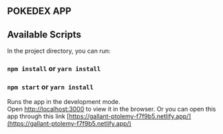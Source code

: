 ## POKEDEX APP

## Available Scripts

In the project directory, you can run:

### `npm install` or `yarn install`

### `npm start` or `yarn install`

Runs the app in the development mode.<br />
Open [http://localhost:3000](http://localhost:3000) to view it in the browser.
Or you can open this app through this link [https://gallant-ptolemy-f7f9b5.netlify.app/](https://gallant-ptolemy-f7f9b5.netlify.app/)
